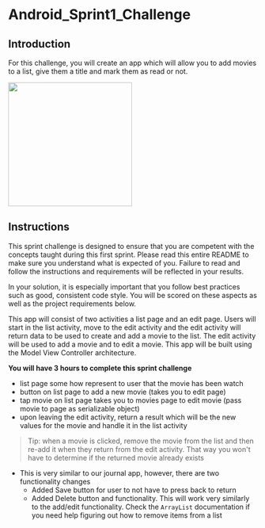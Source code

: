 # Android_Sprint1_Challenge

## Introduction

For this challenge, you will create an app which will allow you to add movies to a list, give them a title and mark them as read or not.

<img src="https://github.com/LambdaSchool/Android_Sprint1_Challenge/blob/master/Sprint1Challenge.gif?raw=true" width="250">

## Instructions
This sprint challenge is designed to ensure that you are competent with the concepts taught during this first sprint. Please read this entire README to make sure you understand what is expected of you. Failure to read and follow the instructions and requirements will be reflected in your results.

In your solution, it is especially important that you follow best practices such as good, consistent code style. You will be scored on these aspects as well as the project requirements below.

This app will consist of two activities a list page and an edit page. Users will start in the list activity, move to the edit activity and the edit activity will return data to be used to create and add a movie to the list. The edit activity will be used to add a movie and to edit a movie. This app will be built using the Model View Controller architecture.

**You will have 3 hours to complete this sprint challenge**

* list page some how represent to user that the movie has been watch
* button on list page to add a new movie (takes you to edit page)
* tap movie on list page takes you to movies page to edit movie (pass movie to page as serializable object)
* upon leaving the edit activity, return a result which will be the new values for the movie and handle it in the list activity
> Tip: when a movie is clicked, remove the movie from the list and then re-add it when they return from the edit activity. That way you won't have to determine if the returned movie already exists

* This is very similar to our journal app, however, there are two functionality changes
  * Added Save button for user to not have to press back to return
  * Added Delete button and functionality. This will work very similarly to the add/edit functionality. Check the `ArrayList` documentation if you need help figuring out how to remove items from a list

